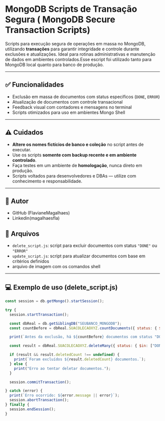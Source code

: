 #  MongoDB Scripts de Transação Segura ( MongoDB Secure Transaction Scripts)

Scripts para execução segura de operações em massa no MongoDB, utilizando **transações** para garantir integridade e controle durante exclusões e atualizações. Ideal para rotinas administrativas e manutenção de dados em ambientes controlados.Esse escript foi utilizado tanto para MongoDB local quanto para banco de produção.

---

## ✅ Funcionalidades

- Exclusão em massa de documentos com status específicos (`DONE`, `ERROR`)
- Atualização de documentos com controle transacional
- Feedback visual com contadores e mensagens no terminal
- Scripts otimizados para uso em ambientes Mongo Shell

---

## ⚠️ Cuidados

- **Altere os nomes fictícios de banco e coleção** no script antes de executar.
- Use os scripts **somente com backup recente e em ambiente controlado**.
- Faça testes em um ambiente de **homologação**, nunca direto em produção.
- Scripts voltados para desenvolvedores e DBAs — utilize com conhecimento e responsabilidade.

---


## 👤 Autor
- GitHub (FlavianeMagalhaes)
- Linkedin(magalhaesfla)

## 📂 Arquivos

- `delete_script.js`: script para excluir documentos com status `"DONE"` ou `"ERROR"`
- `update_script.js`: script para atualizar documentos com base em critérios definidos
- arquivo de imagem com os comandos shell
---

## 💻 Exemplo de uso (delete_script.js)

```javascript
const session = db.getMongo().startSession();

try {
  session.startTransaction();

  const dbReal = db.getSiblingDB("SEUBANCO_MONGODB");
  const countBefore = dbReal.SUACOLECAOXYZ.countDocuments({ status: { $in: ["DONE", "ERROR"] } });

  print(`Antes da exclusão, há ${countBefore} documentos com status "DONE" ou "ERROR".`);

  const result = dbReal.SUACOLECAOXYZ.deleteMany({ status: { $in: ["DONE", "ERROR"] } });

  if (result && result.deletedCount !== undefined) {
    print(`Foram excluídos ${result.deletedCount} documentos.`);
  } else {
    print("Erro ao tentar deletar documentos.");
  }

  session.commitTransaction();

} catch (error) {
  print(`Erro ocorrido: ${error.message || error}`);
  session.abortTransaction();
} finally {
  session.endSession();
}



